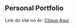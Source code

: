## Personal Portfolio

Link do site no Ar: <a href="https://geronimoolanda.vercel.app/" target="_blank"> Clique Aqui </a>


